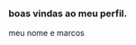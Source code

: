 ### boas vindas ao meu perfil. 
meu nome e marcos

<!--
**marcoshenrique2/marcoshenrique2** is a ✨ _special_ ✨ repository because its `README.md` (this file) appears on your GitHub profile.


